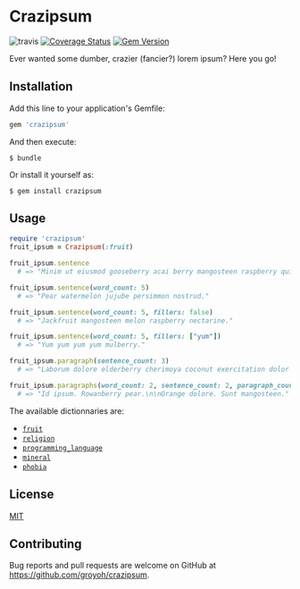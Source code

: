 # Crazipsum
![travis](https://travis-ci.org/groyoh/crazipsum.svg?branch=master) [![Coverage Status](https://coveralls.io/repos/github/groyoh/crazipsum/badge.svg?branch=master)](https://coveralls.io/github/groyoh/crazipsum?branch=master) [![Gem Version](https://badge.fury.io/rb/crazipsum.svg)](https://badge.fury.io/rb/crazipsum)

Ever wanted some dumber, crazier (fancier?) lorem ipsum? Here you go!

## Installation

Add this line to your application's Gemfile:

```ruby
gem 'crazipsum'
```

And then execute:

    $ bundle

Or install it yourself as:

    $ gem install crazipsum

## Usage

```ruby
require 'crazipsum'
fruit_ipsum = Crazipsum(:fruit)

fruit_ipsum.sentence
  # => "Minim ut eiusmod gooseberry acai berry mangosteen raspberry quis rhubarb enim fig grape nulla duis."

fruit_ipsum.sentence(word_count: 5)
  # => "Pear watermelon jujube persimmon nostrud."

fruit_ipsum.sentence(word_count: 5, fillers: false)
  # => "Jackfruit mangosteen melon raspberry nectarine."

fruit_ipsum.sentence(word_count: 5, fillers: ["yum"])
  # => "Yum yum yum yum mulberry."

fruit_ipsum.paragraph(sentence_count: 3)
  # => "Laborum dolore elderberry cherimoya coconut exercitation dolor banana fugiat watermelon passion fruit. Commodo ut id mollit non tangerine berry reprehenderit lingonberry tamarillo cupidatat kumquat quis. Raisin fig berry in sunt eu rhubarb."

fruit_ipsum.paragraphs(word_count: 2, sentence_count: 2, paragraph_count: 2)
  # => "Id ipsum. Rowanberry pear.\n\nOrange dolore. Sunt mangosteen."
```

The available dictionnaries are:
* [`fruit`](data/fruit.txt)
* [`religion`](data/religion.txt)
* [`programming_language`](data/programming_language.txt)
* [`mineral`](data/mineral.txt)
* [`phobia`](data/phobia.txt)

## License

[MIT](LICENSE.md)

## Contributing

Bug reports and pull requests are welcome on GitHub at https://github.com/groyoh/crazipsum.
